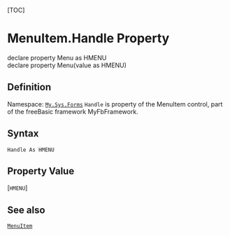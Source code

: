 [TOC]
# MenuItem.Handle Property
declare property Menu as HMENU <br> declare property Menu(value as HMENU)
## Definition
Namespace: [`My.Sys.Forms`](My.Sys.Forms.md)
`Handle` is property of the MenuItem control, part of the freeBasic framework MyFbFramework.
## Syntax
```freeBasic
Handle As HMENU
```
## Property Value
[`HMENU`]
## See also
[`MenuItem`](MenuItem.md)
